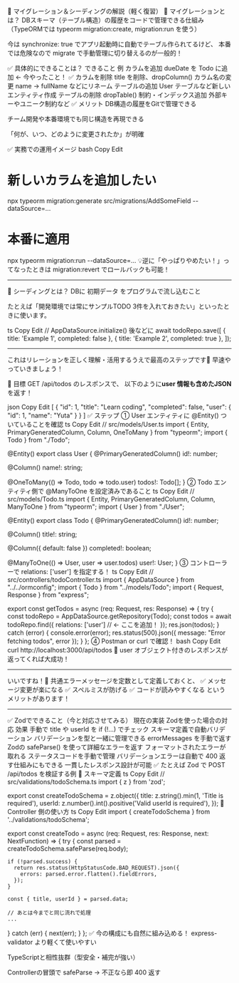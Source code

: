 🧠 マイグレーション＆シーディングの解説（軽く復習）
🔹 マイグレーションとは？
DBスキーマ（テーブル構造）の履歴をコードで管理できる仕組み
（TypeORMでは typeorm migration:create, migration:run を使う）

今は synchronize: true でアプリ起動時に自動でテーブル作られてるけど、
本番では危険なので migrate で手動管理に切り替えるのが一般的！

✅ 具体的にできることは？
できること	例
カラムを追加	dueDate を Todo に追加 ← 今やったこと！ ✅
カラムを削除	title を削除、dropColumn()
カラム名の変更	name → fullName などにリネーム
テーブルの追加	User テーブルなど新しいエンティティ作成
テーブルの削除	dropTable()
制約・インデックス追加	外部キーやユニーク制約など
✅ メリット
DB構造の履歴をGitで管理できる

チーム開発や本番環境でも同じ構造を再現できる

「何が、いつ、どのように変更されたか」が明確

✅ 実務での運用イメージ
bash
Copy
Edit
# 新しいカラムを追加したい
npx typeorm migration:generate src/migrations/AddSomeField --dataSource=...

# 本番に適用
npx typeorm migration:run --dataSource=...
💡逆に「やっぱりやめたい！」ってなったときは migration:revert でロールバックも可能！




---
🔹 シーディングとは？
DBに 初期データ をプログラムで流し込むこと

たとえば「開発環境では常にサンプルTODO 3件を入れておきたい」といったときに使います。

ts
Copy
Edit
// AppDataSource.initialize() 後などに
await todoRepo.save([
  { title: 'Example 1', completed: false },
  { title: 'Example 2', completed: true },
]);


---
これはリレーションを正しく理解・活用するうえで最高のステップです🙌
早速やっていきましょう！

🎯 目標
GET /api/todos のレスポンスで、
以下のように**user 情報も含めたJSON**を返す！

json
Copy
Edit
[
  {
    "id": 1,
    "title": "Learn coding",
    "completed": false,
    "user": {
      "id": 1,
      "name": "Yuta"
    }
  }
]
✅ ステップ
① User エンティティに @Entity() ついていることを確認
ts
Copy
Edit
// src/models/User.ts
import { Entity, PrimaryGeneratedColumn, Column, OneToMany } from "typeorm";
import { Todo } from "./Todo";

@Entity()
export class User {
  @PrimaryGeneratedColumn()
  id!: number;

  @Column()
  name!: string;

  @OneToMany(() => Todo, todo => todo.user)
  todos!: Todo[];
}
② Todo エンティティ側で @ManyToOne を設定済みであること
ts
Copy
Edit
// src/models/Todo.ts
import { Entity, PrimaryGeneratedColumn, Column, ManyToOne } from "typeorm";
import { User } from "./User";

@Entity()
export class Todo {
  @PrimaryGeneratedColumn()
  id!: number;

  @Column()
  title!: string;

  @Column({ default: false })
  completed!: boolean;

  @ManyToOne(() => User, user => user.todos)
  user!: User;
}
③ コントローラーで relations: ['user'] を指定する！
ts
Copy
Edit
// src/controllers/todoController.ts
import { AppDataSource } from "../../ormconfig";
import { Todo } from "../models/Todo";
import { Request, Response } from "express";

export const getTodos = async (req: Request, res: Response) => {
  try {
    const todoRepo = AppDataSource.getRepository(Todo);
    const todos = await todoRepo.find({
      relations: ['user']  // ← ここを追加！
    });
    res.json(todos);
  } catch (error) {
    console.error(error);
    res.status(500).json({ message: "Error fetching todos", error });
  }
};
④ Postman or curl で確認！
bash
Copy
Edit
curl http://localhost:3000/api/todos
👀 user オブジェクト付きのレスポンスが返ってくれば大成功！



----
いいですね！🙌
共通エラーメッセージを定数として定義しておくと、
✅ メッセージ変更が楽になる
✅ スペルミスが防げる
✅ コードが読みやすくなる
というメリットがあります！

---
✅ Zodでできること（今と対応させてみる）
現在の実装	Zodを使った場合の対応	効果
手動で title や userId を if (!...) でチェック	スキーマ定義で自動バリデーション	バリデーションを型と一緒に管理できる
errorMessages を手動で返す	Zodの safeParse() を使って詳細なエラーを返す	フォーマットされたエラーが取れる
ステータスコードを手動で管理	バリデーションエラーは自動で 400 返す仕組みにもできる	一貫したレスポンス設計が可能
✅ たとえば Zod で POST /api/todos を検証する例
📄 スキーマ定義
ts
Copy
Edit
// src/validations/todoSchema.ts
import { z } from 'zod';

export const createTodoSchema = z.object({
  title: z.string().min(1, 'Title is required'),
  userId: z.number().int().positive('Valid userId is required'),
});
📄 Controller 側の使い方
ts
Copy
Edit
import { createTodoSchema } from '../validations/todoSchema';

export const createTodo = async (req: Request, res: Response, next: NextFunction) => {
  try {
    const parsed = createTodoSchema.safeParse(req.body);

    if (!parsed.success) {
      return res.status(HttpStatusCode.BAD_REQUEST).json({
        errors: parsed.error.flatten().fieldErrors,
      });
    }

    const { title, userId } = parsed.data;

    // あとは今までと同じ流れで処理
    ...
  } catch (err) {
    next(err);
  }
};
✅ 今の構成にも自然に組み込める！
express-validator より軽くて使いやすい

TypeScriptと相性抜群（型安全・補完が強い）

Controllerの冒頭で safeParse → 不正なら即 400 返す

